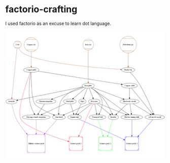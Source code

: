 # factorio-crafting
I used factorio as an excuse to learn dot language.

![factorio-science-packs.di.dot.png](https://raw.githubusercontent.com/jonathonball/factorio-crafting/master/factorio-science-packs.di.dot.png)
